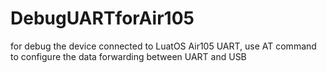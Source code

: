 # DebugUARTforAir105
for debug the device connected to LuatOS Air105 UART, use AT command to configure the data forwarding between UART  and USB
